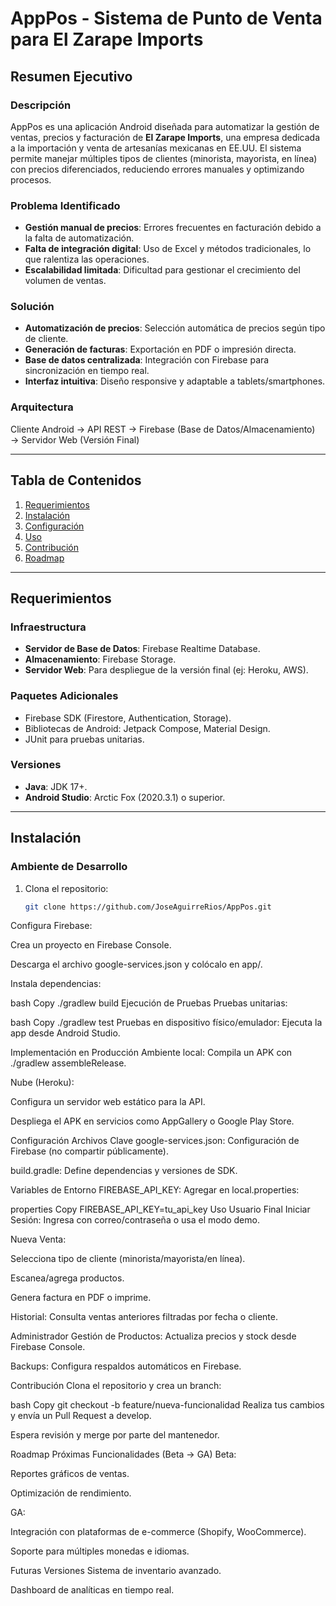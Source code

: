 # AppPos - Sistema de Punto de Venta para El Zarape Imports

## Resumen Ejecutivo

### Descripción
AppPos es una aplicación Android diseñada para automatizar la gestión de ventas, precios y facturación de **El Zarape Imports**, una empresa dedicada a la importación y venta de artesanías mexicanas en EE.UU. El sistema permite manejar múltiples tipos de clientes (minorista, mayorista, en línea) con precios diferenciados, reduciendo errores manuales y optimizando procesos.

### Problema Identificado
- **Gestión manual de precios**: Errores frecuentes en facturación debido a la falta de automatización.
- **Falta de integración digital**: Uso de Excel y métodos tradicionales, lo que ralentiza las operaciones.
- **Escalabilidad limitada**: Dificultad para gestionar el crecimiento del volumen de ventas.

### Solución
- **Automatización de precios**: Selección automática de precios según tipo de cliente.
- **Generación de facturas**: Exportación en PDF o impresión directa.
- **Base de datos centralizada**: Integración con Firebase para sincronización en tiempo real.
- **Interfaz intuitiva**: Diseño responsive y adaptable a tablets/smartphones.

### Arquitectura
Cliente Android → API REST → Firebase (Base de Datos/Almacenamiento) → Servidor Web (Versión Final)


---

## Tabla de Contenidos
1. [Requerimientos](#requerimientos)  
2. [Instalación](#instalación)  
3. [Configuración](#configuración)  
4. [Uso](#uso)  
5. [Contribución](#contribución)  
6. [Roadmap](#roadmap)  

---

## Requerimientos
### Infraestructura
- **Servidor de Base de Datos**: Firebase Realtime Database.
- **Almacenamiento**: Firebase Storage.
- **Servidor Web**: Para despliegue de la versión final (ej: Heroku, AWS).

### Paquetes Adicionales
- Firebase SDK (Firestore, Authentication, Storage).
- Bibliotecas de Android: Jetpack Compose, Material Design.
- JUnit para pruebas unitarias.

### Versiones
- **Java**: JDK 17+.
- **Android Studio**: Arctic Fox (2020.3.1) o superior.

---

## Instalación
### Ambiente de Desarrollo
1. Clona el repositorio:
   ```bash
   git clone https://github.com/JoseAguirreRios/AppPos.git
Configura Firebase:

Crea un proyecto en Firebase Console.

Descarga el archivo google-services.json y colócalo en app/.

Instala dependencias:

bash
Copy
./gradlew build
Ejecución de Pruebas
Pruebas unitarias:

bash
Copy
./gradlew test
Pruebas en dispositivo físico/emulador: Ejecuta la app desde Android Studio.

Implementación en Producción
Ambiente local: Compila un APK con ./gradlew assembleRelease.

Nube (Heroku):

Configura un servidor web estático para la API.

Despliega el APK en servicios como AppGallery o Google Play Store.

Configuración
Archivos Clave
google-services.json: Configuración de Firebase (no compartir públicamente).

build.gradle: Define dependencias y versiones de SDK.

Variables de Entorno
FIREBASE_API_KEY: Agregar en local.properties:

properties
Copy
FIREBASE_API_KEY=tu_api_key
Uso
Usuario Final
Iniciar Sesión: Ingresa con correo/contraseña o usa el modo demo.

Nueva Venta:

Selecciona tipo de cliente (minorista/mayorista/en línea).

Escanea/agrega productos.

Genera factura en PDF o imprime.

Historial: Consulta ventas anteriores filtradas por fecha o cliente.

Administrador
Gestión de Productos: Actualiza precios y stock desde Firebase Console.

Backups: Configura respaldos automáticos en Firebase.

Contribución
Clona el repositorio y crea un branch:

bash
Copy
git checkout -b feature/nueva-funcionalidad
Realiza tus cambios y envía un Pull Request a develop.

Espera revisión y merge por parte del mantenedor.

Roadmap
Próximas Funcionalidades (Beta → GA)
Beta:

Reportes gráficos de ventas.

Optimización de rendimiento.

GA:

Integración con plataformas de e-commerce (Shopify, WooCommerce).

Soporte para múltiples monedas e idiomas.

Futuras Versiones
Sistema de inventario avanzado.

Dashboard de analíticas en tiempo real.
   
